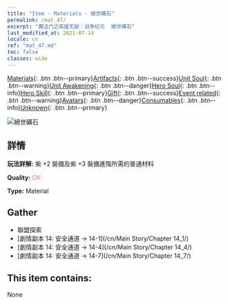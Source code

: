 ```yaml
---
title: "Item - Materials - 絕世礦石"
permalink: /mat_47/
excerpt: "魔法门之英雄无敌：战争纪元  絕世礦石"
last_modified_at: 2021-07-14
locale: cn
ref: "mat_47.md"
toc: false
classes: wide
---
```

 [Materials](/ItemsCN/){: .btn .btn--primary}[Artifacts](/ItemsCN/Artifacts/){: .btn .btn--success}[Unit Soul](/ItemsCN/UnitSoul/){: .btn .btn--warning}[Unit Awakening](/ItemsCN/UnitAwakening/){: .btn .btn--danger}[Hero Soul](/ItemsCN/HeroSoul/){: .btn .btn--info}[Hero Skill](/ItemsCN/HeroSkill/){: .btn .btn--primary}[Gift](/ItemsCN/Gift/){: .btn .btn--success}[Event related](/ItemsCN/Events/){: .btn .btn--warning}[Avatars](/ItemsCN/Avatars/){: .btn .btn--danger}[Consumables](/ItemsCN/Consumables/){: .btn .btn--info}[Unknown](/ItemsCN/Unknown/){: .btn .btn--primary}

 ![絕世礦石](/images/t/i_cailiao_kuangshi2.png)

## 詳情
 **玩法詳解:** 紫 +2 裝備及紫 +3 裝備進階所需的普通材料

 **Quality:** <span style="color: #DA70D6">OK</span>

 **Type:** Material

## Gather

*    聯盟探索 
*    [劇情副本 14: 安全通道 -> 14-1](/cn/Main Story/Chapter 14_1/) 
*    [劇情副本 14: 安全通道 -> 14-4](/cn/Main Story/Chapter 14_4/) 
*    [劇情副本 14: 安全通道 -> 14-7](/cn/Main Story/Chapter 14_7/) 

## This item contains:

  None

